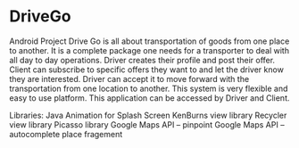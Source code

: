 # DriveGo
Android Project
Drive Go is all about transportation of goods from one place to another. It is a complete package one needs for a transporter to deal with all day to day operations. 
Driver creates their profile and post their offer. Client can subscribe to specific offers they want to and let the driver know they are interested. 
Driver can accept it to move forward with the transportation from one location to another. 
This system is very flexible and easy to use platform. This application can be accessed by Driver and Client.  
  
Libraries:
Java Animation for Splash Screen
KenBurns view library
Recycler view library
Picasso library
Google Maps API – pinpoint
Google Maps API – autocomplete place fragement
